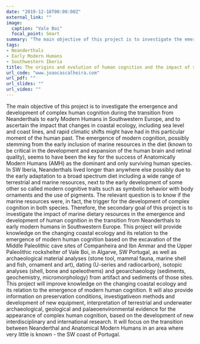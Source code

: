 ```yaml
---
date: "2019-12-18T00:00:00Z"
external_link: ""
image:
  caption: "Vale Boi"
  focal_point: Smart
summary: "The main objective of this project is to investigate the emergence and development of complex human cognition during the transition from Neanderthals to early Modern Humans in Southwestern Europe, and to ascertain the impact that changes in coastal ecology, including sea level and coast lines, and rapid climatic shifts might have had in this particular moment of the human past."
tags:
- Neanderthals
- Early Modern Humans
- Southwestern Iberia
title: The origins and evolution of human cognition and the impact of southwestern european coastal ecology
url_code: "www.joaocascalheira.com"
url_pdf: ""
url_slides: ""
url_video: ""
---
```


The main objective of this project is to investigate the emergence and development of complex human cognition during the transition from Neanderthals to early Modern Humans in Southwestern Europe, and to ascertain the impact that changes in coastal ecology, including sea level and coast lines, and rapid climatic shifts might have had in this particular moment of the human past.
The emergence of modern cognition, possibly stemming from the early inclusion of marine resources in the diet (known to be critical in the development and expansion of the human brain and retinal quality), seems to have been the key for the success of Anatomically Modern Humans (AMH) as the dominant and only surviving human species. In SW Iberia, Neanderthals lived longer than anywhere else possibly due to the early adaptation to a broad spectrum diet including a wide range of terrestrial and marine resources, next to the early development of some other so called modern cognitive traits such as symbolic behavior with body ornaments and the use of pigments. The relevant question is to know if the marine resources were, in fact, the trigger for the development of complex cognition in both species. Therefore, the secondary goal of this project is to investigate the impact of marine dietary resources in the emergence and development of human cognition in the transition from Neanderthals to early
modern humans in Southwestern Europe.
This project will provide knowledge on the changing coastal ecology and its relation to the emergence of modern human cognition based on the excavation of the Middle Paleolithic cave sites of Companheira and Ibn Ammar and the Upper Paleolithic rockshelter of Vale Boi, in Algarve, SW Portugal, as well as archaeological material analyses (stone tool, mammal fauna, marine shell and fish, ornament and art), dating (U-series and radiocarbon), isotopic analyses
(shell, bone and speleothems) and geoarchaeology (sediments, geochemistry, micromorphology) from artifact and sediments of those sites.
This project will improve knowledge on the changing coastal ecology and its relation to the emergence of modern human cognition. It will also provide information on preservation conditions, investigativeon methods and development of new equipment, interpretation of terrestrial and underwater archaeological, geological and palaeoenvironmental evidence for the appearance of complex human cognition, based on the development of new interdisciplinary and international research. It will focus on the transition between Neanderthal and Anatomical Modern Humans in an area where very little is known - the SW coast of Portugal.